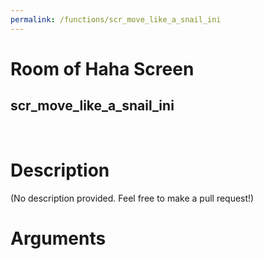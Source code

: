 ```yaml
---
permalink: /functions/scr_move_like_a_snail_ini
---
```

# Room of Haha Screen  
## scr_move_like_a_snail_ini  
&nbsp;  
# Description  
(No description provided. Feel free to make a pull request!) 
&nbsp;  
# Arguments


